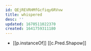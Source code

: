 ```yaml
---
id: QEjREVRHMfGcfiqy6RVvw
title: whispered
desc: ''
updated: 1670511022370
created: 1641759311180
---
```




- [[p.instanceOf]] [[c.Pred.Shapow]]
